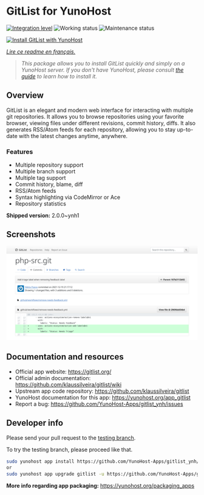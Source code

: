 <!--
N.B.: This README was automatically generated by https://github.com/YunoHost/apps/tree/master/tools/README-generator
It shall NOT be edited by hand.
-->

# GitList for YunoHost

[![Integration level](https://dash.yunohost.org/integration/gitlist.svg)](https://dash.yunohost.org/appci/app/gitlist) ![Working status](https://ci-apps.yunohost.org/ci/badges/gitlist.status.svg) ![Maintenance status](https://ci-apps.yunohost.org/ci/badges/gitlist.maintain.svg)

[![Install GitList with YunoHost](https://install-app.yunohost.org/install-with-yunohost.svg)](https://install-app.yunohost.org/?app=gitlist)

*[Lire ce readme en français.](./README_fr.md)*

> *This package allows you to install GitList quickly and simply on a YunoHost server.
If you don't have YunoHost, please consult [the guide](https://yunohost.org/#/install) to learn how to install it.*

## Overview

GitList is an elegant and modern web interface for interacting with multiple git repositories. It allows you to browse repositories using your favorite browser, viewing files under different revisions, commit history, diffs. It also generates RSS/Atom feeds for each repository, allowing you to stay up-to-date with the latest changes anytime, anywhere.

### Features

- Multiple repository support
- Multiple branch support
- Multiple tag support
- Commit history, blame, diff
- RSS/Atom feeds
- Syntax highlighting via CodeMirror or Ace
- Repository statistics


**Shipped version:** 2.0.0~ynh1

## Screenshots

![Screenshot of GitList](./doc/screenshots/screenshot.png)

## Documentation and resources

* Official app website: <https://gitlist.org/>
* Official admin documentation: <https://github.com/klaussilveira/gitlist/wiki>
* Upstream app code repository: <https://github.com/klaussilveira/gitlist>
* YunoHost documentation for this app: <https://yunohost.org/app_gitlist>
* Report a bug: <https://github.com/YunoHost-Apps/gitlist_ynh/issues>

## Developer info

Please send your pull request to the [testing branch](https://github.com/YunoHost-Apps/gitlist_ynh/tree/testing).

To try the testing branch, please proceed like that.

``` bash
sudo yunohost app install https://github.com/YunoHost-Apps/gitlist_ynh/tree/testing --debug
or
sudo yunohost app upgrade gitlist -u https://github.com/YunoHost-Apps/gitlist_ynh/tree/testing --debug
```

**More info regarding app packaging:** <https://yunohost.org/packaging_apps>
